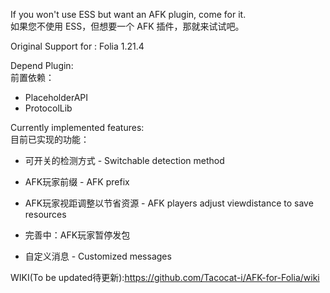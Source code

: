 If you won't use ESS but want an AFK plugin, come for it.  
如果您不使用 ESS，但想要一个 AFK 插件，那就来试试吧。  

Original Support for : Folia 1.21.4

Depend Plugin:  
前置依赖：  
  - PlaceholderAPI  
  - ProtocolLib  
  
Currently implemented features:  
目前已实现的功能：  
    

 - 可开关的检测方式   - Switchable detection method  
    
  
 - AFK玩家前缀   - AFK prefix
    

 - AFK玩家视距调整以节省资源   - AFK players adjust viewdistance to save resources
   

 - 完善中：AFK玩家暂停发包
    

 - 自定义消息   - Customized messages

  
WIKI(To be updated待更新):https://github.com/Tacocat-i/AFK-for-Folia/wiki
